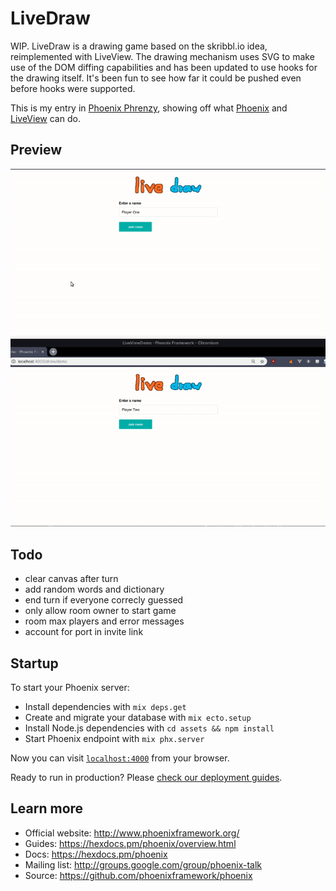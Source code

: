 # LiveDraw

WIP. LiveDraw is a drawing game based on the skribbl.io idea, reimplemented with LiveView. The drawing mechanism uses SVG to make use of the DOM diffing capabilities and has been updated to use hooks for the drawing itself. It's been fun to see how far it could be pushed even before hooks were supported.

This is my entry in [Phoenix Phrenzy](https://phoenixphrenzy.com), showing off what [Phoenix](https://phoenixframework.org/) and [LiveView](https://github.com/phoenixframework/phoenix_live_view) can do.

## Preview

![LiveDraw preview](assets/static/images/preview.gif "LiveDraw")

## Todo

  * clear canvas after turn
  * add random words and dictionary
  * end turn if everyone correcly guessed
  * only allow room owner to start game
  * room max players and error messages
  * account for port in invite link

## Startup

To start your Phoenix server:

  * Install dependencies with `mix deps.get`
  * Create and migrate your database with `mix ecto.setup`
  * Install Node.js dependencies with `cd assets && npm install`
  * Start Phoenix endpoint with `mix phx.server`

Now you can visit [`localhost:4000`](http://localhost:4000) from your browser.

Ready to run in production? Please [check our deployment guides](https://hexdocs.pm/phoenix/deployment.html).

## Learn more

  * Official website: http://www.phoenixframework.org/
  * Guides: https://hexdocs.pm/phoenix/overview.html
  * Docs: https://hexdocs.pm/phoenix
  * Mailing list: http://groups.google.com/group/phoenix-talk
  * Source: https://github.com/phoenixframework/phoenix
